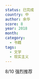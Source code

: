 ```yaml
---
status: 已完成
country: 中
author: 余华
score: 8
year: 2018
month:
category:
  - 书籍
tags:
  - 文学
  - 现实主义
---
```

8/10 强烈推荐
